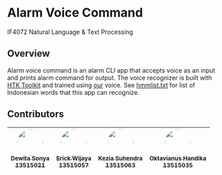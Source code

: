 # Alarm Voice Command
IF4072 Natural Language & Text Processing

## Overview
Alarm voice command is an alarm CLI app that accepts voice as an input and prints alarm command for output. 
The voice recognizer is built with [HTK Toolkit](http://htk.eng.cam.ac.uk/) and trained using [our](#Contributors) voice.
See [hmmlist.txt](hmmlist.txt) for list of Indonesian words that this app can recognize. 

## Contributors
| [<img src="https://avatars0.githubusercontent.com/u/22999475?s=400&v=4" width=60px style="border-radius: 50%;"><br /><sub>Dewita Sonya<br />13515021</sub>](https://github.com/dewitast) | [<img src="https://avatars0.githubusercontent.com/u/20073050?s=400&u=881e4c44f50167fb8b447e608d8234d9adf369df&v=4" width=60px style="border-radius: 50%;"><br /><sub>Erick Wijaya<br />13515057</sub>](https://github.com/wijayaerick) | [<img src="https://avatars0.githubusercontent.com/u/26085823?s=400&v=4" width=60px style="border-radius: 50%;"><br /><sub>Kezia Suhendra<br />13515063</sub>](https://github.com/keziasuhendra) | [<img src="https://avatars1.githubusercontent.com/u/22218344?s=460&v=4" width=60px style="border-radius: 50%;"><br /><sub>Oktavianus Handika<br />13515035</sub>](https://github.com/handikao29) |
| :---: | :---: | :---: | :---: |
